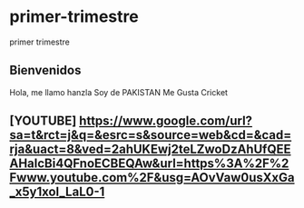 # primer-trimestre
primer trimestre

## Bienvenidos

Hola, me llamo hanzla 
Soy de PAKISTAN
Me Gusta Cricket


## [YOUTUBE]  https://www.google.com/url?sa=t&rct=j&q=&esrc=s&source=web&cd=&cad=rja&uact=8&ved=2ahUKEwj2teLZwoDzAhUfQEEAHalcBi4QFnoECBEQAw&url=https%3A%2F%2Fwww.youtube.com%2F&usg=AOvVaw0usXxGa_x5y1xoI_LaL0-1
